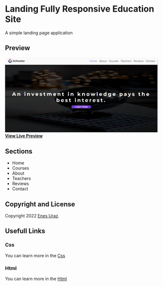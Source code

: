 # Landing Fully Responsive Education Site

A simple landing page application

## Preview

![Site Preview](site.png)
**[View Live Preview](https://greatalhazen.github.io/res-education-site/)**

## Sections

* Home
* Courses
* About
* Teachers 
* Reviews
* Contact

## Copyright and License

Copyright 2022 [Enes Uraz](https://github.com/greatAlhazen). 

## Usefull Links

### Css

You can learn more in the [Css](https://developer.mozilla.org/en-US/docs/Web/CSS)

### Html

You can learn more in the [Html](https://developer.mozilla.org/en-US/docs/Web/HTML)


